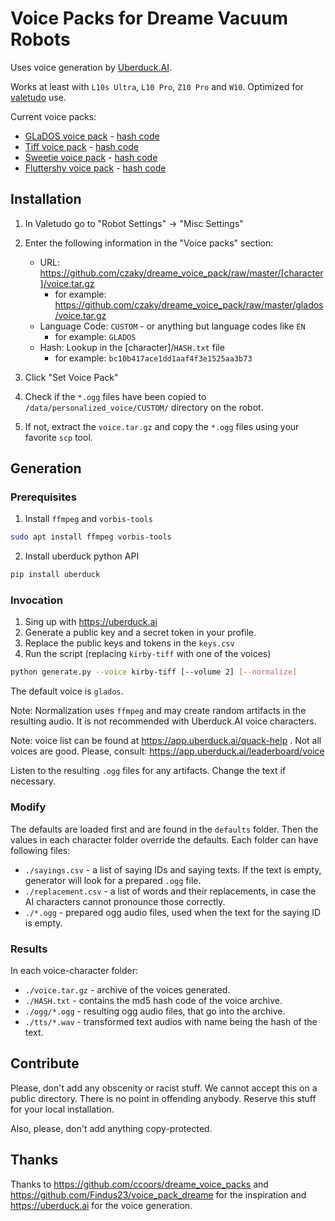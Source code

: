 # Voice Packs for Dreame Vacuum Robots

Uses voice generation by [Uberduck.AI](https://uberduck.ai/).

Works at least with `L10s Ultra`, `L10 Pro`, `Z10 Pro` and `W10`.
Optimized for [valetudo](https://valetudo.cloud/) use.

Current voice packs:
 
  * [GLaDOS voice pack](./glados/voice.tar.gz) - [hash code](./glados/HASH.txt)
  * [Tiff voice pack](./kirby-tiff/voice.tar.gz) - [hash code](./kirby-tiff/HASH.txt)
  * [Sweetie voice pack](./sweetie-belle/voice.tar.gz) - [hash code](./sweetie-belle/HASH.txt)
  * [Fluttershy voice pack](./fluttershy/voice.tar.gz) - [hash code](./fluttershy/HASH.txt)

## Installation

1. In Valetudo go to "Robot Settings" -> "Misc Settings"
2. Enter the following information in the "Voice packs" section:
    - URL: https://github.com/czaky/dreame_voice_pack/raw/master/[character]/voice.tar.gz
        - for example: https://github.com/czaky/dreame_voice_pack/raw/master/glados/voice.tar.gz  
    - Language Code: `CUSTOM` - or anything but language codes like `EN`
        - for example: `GLADOS`
    - Hash: Lookup in the [character]/`HASH.txt` file
        - for example: `bc10b417ace1dd1aaf4f3e1525aa3b73`
3. Click "Set Voice Pack"

4. Check if the `*.ogg` files have been copied to `/data/personalized_voice/CUSTOM/` directory on the robot.
5. If not, extract the `voice.tar.gz` and copy the `*.ogg` files using your favorite `scp` tool. 

## Generation

### Prerequisites

1. Install `ffmpeg` and `vorbis-tools`

```sh
sudo apt install ffmpeg vorbis-tools
```

2. Install uberduck python API

```sh
pip install uberduck
```

### Invocation

1. Sing up with https://uberduck.ai
2. Generate a public key and a secret token in your profile.
3. Replace the public keys and tokens in the `keys.csv`
4. Run the script (replacing `kirby-tiff` with one of the voices)

```sh
python generate.py --voice kirby-tiff [--volume 2] [--normalize]
```

The default voice is `glados`.

Note: Normalization uses `ffmpeg` and may create random artifacts in the resulting audio. It is not recommended with Uberduck.AI voice characters.  

Note: voice list can be found at https://app.uberduck.ai/quack-help . 
Not all voices are good. Please, consult: https://app.uberduck.ai/leaderboard/voice

Listen to the resulting `.ogg` files for any artifacts. Change the text if necessary.

### Modify

The defaults are loaded first and are found in the `defaults` folder.
Then the values in each character folder override the defaults.
Each folder can have following files:

 * `./sayings.csv` - a list of saying IDs and saying texts. If the text is empty, generator will look for a prepared `.ogg` file.
 * `./replacement.csv` - a list of words and their replacements, in case the AI characters cannot pronounce those correctly.
 * `./*.ogg` - prepared ogg audio files, used when the text for the saying ID is empty.

### Results

In each voice-character folder:

 * `./voice.tar.gz` - archive of the voices generated.
 * `./HASH.txt` - contains the md5 hash code of the voice archive.
 * `./ogg/*.ogg` - resulting ogg audio files, that go into the archive.
 * `./tts/*.wav` - transformed text audios with name being the hash of the text.

## Contribute

Please, don't add any obscenity or racist stuff. We cannot accept this on a public directory. There is no point in offending anybody. Reserve this stuff for your local installation.

Also, please, don't add anything copy-protected.

## Thanks

Thanks to https://github.com/ccoors/dreame_voice_packs and https://github.com/Findus23/voice_pack_dreame for the inspiration and https://uberduck.ai for the voice generation.
